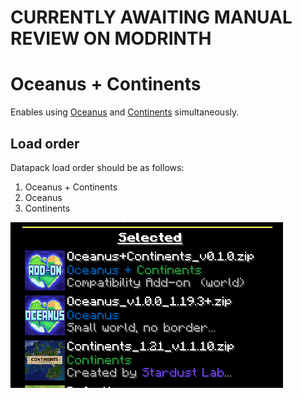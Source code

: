 # CURRENTLY AWAITING MANUAL REVIEW ON MODRINTH

# Oceanus + Continents 

Enables using [Oceanus](https://modrinth.com/datapack/oceanus) and [Continents](https://modrinth.com/datapack/continents) simultaneously.

## Load order

Datapack load order should be as follows:

1. Oceanus + Continents
2. Oceanus
3. Continents

![Load Order](assets/load_order.png)
